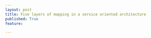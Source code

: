 ```yaml
---
layout: post
title: Five layers of mapping in a service oriented architecture
published: True
feature: 

---
```


